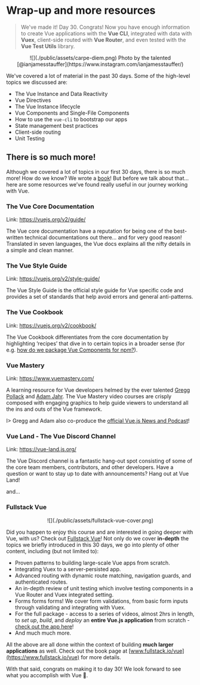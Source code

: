 # Wrap-up and more resources

> We've made it! Day 30. Congrats! Now you have enough information to create Vue applications with the **Vue CLI**, integrated with data with **Vuex**, client-side routed with **Vue Router**, and even tested with the **Vue Test Utils** library.

<p align="center"> 
![](./public/assets/carpe-diem.png)
Photo by the talented [@ianjamesstauffer](https://www.instagram.com/ianjamesstauffer/)
</p>

We've covered a lot of material in the past 30 days. Some of the high-level topics we discussed are:

-   The Vue Instance and Data Reactivity
-   Vue Directives
-   The Vue Instance lifecycle
-   Vue Components and Single-File Components
-   How to use the `vue-cli` to bootstrap our apps
-   State management best practices
-   Client-side routing
-   Unit Testing

## There is so much more!

Although we covered a lot of topics in our first 30 days, there is so much more! How do we know? We wrote a [book](https://www.fullstack.io/vue/)! But before we talk about that… here are some resources we’ve found really useful in our journey working with Vue.

### The Vue Core Documentation

Link: <https://vuejs.org/v2/guide/>

The Vue core documentation have a reputation for being one of the best-written technical documentations out there… and for very good reason! Translated in seven languages, the Vue docs explains all the nifty details in a simple and clean manner.

### The Vue Style Guide

Link: <https://vuejs.org/v2/style-guide/>

The Vue Style Guide is the official style guide for Vue specific code and provides a set of standards that help avoid errors and general anti-patterns.

### The Vue Cookbook

Link: <https://vuejs.org/v2/cookbook/>

The Vue Cookbook differentiates from the core documentation by highlighting ‘recipes’ that dive in to certain topics in a broader sense (for e.g. [how do we package Vue Components for npm?](https://vuejs.org/v2/cookbook/packaging-sfc-for-npm.html)).

### Vue Mastery

Link: <https://www.vuemastery.com/>

A learning resource for Vue developers helmed by the ever talented [Gregg Pollack](https://twitter.com/greggpollack) and [Adam Jahr](https://twitter.com/AdamJahr). The Vue Mastery video courses are crisply composed with engaging graphics to help guide viewers to understand all the ins and outs of the Vue framework.

I> Gregg and Adam also co-produce the [official Vue.js News and Podcast](https://news.vuejs.org/)!

### Vue Land - The Vue Discord Channel

Link: <https://vue-land.js.org/>

The Vue Discord channel is a fantastic hang-out spot consisting of some of the core team members, contributors, and other developers. Have a question or want to stay up to date with announcements? Hang out at Vue Land!

and...

### Fullstack Vue

<p align="center"> 
![](./public/assets/fullstack-vue-cover.png)
</p>

Did you happen to enjoy this course and are interested in going deeper with Vue, with us? Check out [Fullstack Vue](https://www.fullstack.io/vue)! Not only do we cover **in-depth** the topics we briefly introduced in this 30 days, we go into plenty of other content, including (but not limited to):

-   Proven patterns to building large-scale Vue apps from scratch.
-   Integrating Vuex to a server-persisted app.
-   Advanced routing with dynamic route matching, navigation guards, and authenticated routes.
-   An in-depth review of unit testing which involve testing components in a Vue Router and Vuex integrated setting.
-   Forms forms forms! We cover form validations, from basic form inputs through validating and integrating with Vuex.
-   For the full package - access to a series of videos, almost 2hrs in length, to _set up_, _build_, and _deploy_ an **entire Vue.js application** from scratch - [check out the app here](http://simplecoincap.com/)!
-   And much much more.

All the above are all done within the context of building **much larger applications** as well. Check out the book page at [www.fullstack.io/vue](https://www.fullstack.io/vue) for more details.

With that said, congrats on making it to day 30! We look forward to see what you accomplish with Vue 🎉.
